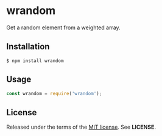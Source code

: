 wrandom
=======
Get a random element from a weighted array.

Installation
------------

    $ npm install wrandom

Usage
-----
```javascript
const wrandom = require('wrandom');
```

License
-------
Released under the terms of the
[MIT license](http://tldrlegal.com/license/mit-license). See **LICENSE**.
